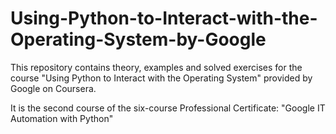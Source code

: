 # Using-Python-to-Interact-with-the-Operating-System-by-Google
This repository contains theory, examples and solved exercises for the course "Using Python to Interact with the Operating System" provided by Google on Coursera. 

It is the second course of the six-course Professional Certificate: "Google IT Automation with Python"
